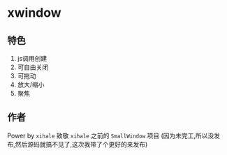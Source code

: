# xwindow
## 特色
1. js调用创建
2. 可自由关闭
3. 可拖动
4. 放大/缩小
5. 聚焦
## 作者
Power by `xihale`
致敬 `xihale` 之前的 `SmallWindow` 项目 (因为未完工,所以没发布,然后源码就搞不见了,这次我带了个更好的来发布)
